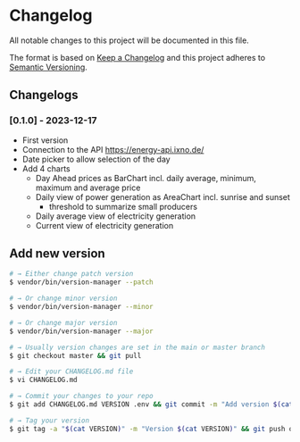# Changelog

All notable changes to this project will be documented in this file.

The format is based on [Keep a Changelog](http://keepachangelog.com/en/1.0.0/)
and this project adheres to [Semantic Versioning](http://semver.org/spec/v2.0.0.html).

## Changelogs

### [0.1.0] - 2023-12-17

* First version
* Connection to the API https://energy-api.ixno.de/
* Date picker to allow selection of the day
* Add 4 charts
  * Day Ahead prices as BarChart incl. daily average, minimum, maximum and average price
  * Daily view of power generation as AreaChart incl. sunrise and sunset
    * threshold to summarize small producers
  * Daily average view of electricity generation
  * Current view of electricity generation

## Add new version

```bash
# → Either change patch version
$ vendor/bin/version-manager --patch

# → Or change minor version
$ vendor/bin/version-manager --minor

# → Or change major version
$ vendor/bin/version-manager --major

# → Usually version changes are set in the main or master branch
$ git checkout master && git pull

# → Edit your CHANGELOG.md file
$ vi CHANGELOG.md

# → Commit your changes to your repo
$ git add CHANGELOG.md VERSION .env && git commit -m "Add version $(cat VERSION)" && git push

# → Tag your version
$ git tag -a "$(cat VERSION)" -m "Version $(cat VERSION)" && git push origin "$(cat VERSION)"
```

